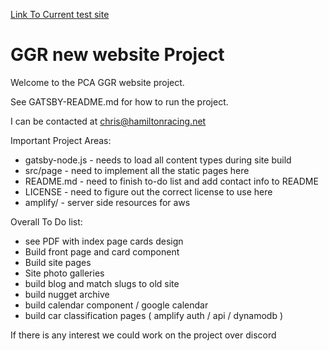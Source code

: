 [Link To Current test site](https://main.d3tp2va7o1bt3r.amplifyapp.com)

# GGR new website Project
Welcome to the PCA GGR website project.

See GATSBY-README.md for how to run the project.

I can be contacted at chris@hamiltonracing.net

Important Project Areas:
- gatsby-node.js - needs to load all content types during site build
- src/page - need to implement all the static pages here
- README.md - need to finish to-do list and add contact info to README
- LICENSE - need to figure out the correct license to use here
- amplify/ - server side resources for aws

Overall To Do list:
- see PDF with index page cards design
- Build front page and card component
- Build site pages
- Site photo galleries
- build blog and match slugs to old site
- build nugget archive
- build calendar component / google calendar
- build car classification pages ( amplify auth / api / dynamodb )

If there is any interest we could work on the project over discord